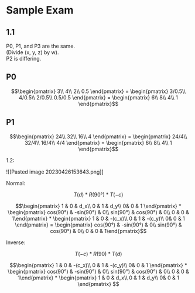 # Sample Exam

## 1.1

P0, P1, and P3 are the same.  
(Divide (x, y, z) by w).  
P2 is differing.

## P0

$$\begin{pmatrix}  3\\ 4\\ 2\\ 0.5 \end{pmatrix} = \begin{pmatrix} 3/0.5\\ 4/0.5\\ 2/0.5\\ 0.5/0.5 \end{pmatrix} = \begin{pmatrix}  6\\ 8\\ 4\\ 1 \end{pmatrix}$$

## P1

$$\begin{pmatrix}  24\\ 32\\ 16\\ 4 \end{pmatrix} = \begin{pmatrix} 24/4\\ 32/4\\ 16/4\\ 4/4 \end{pmatrix} = \begin{pmatrix}  6\\ 8\\ 4\\ 1 \end{pmatrix}$$

1.2: 

![[Pasted image 20230426153643.png]]

Normal:

$$T(d) * R(90°) * T(-c)$$

$$\begin{pmatrix}  1 & 0 & d_x\\ 0 & 1 & d_y\\ 0& 0 & 1 \end{pmatrix} * \begin{pmatrix}   cos(90°) & -sin(90°) & 0\\   sin(90°) & cos(90°)  & 0\\ 0 & 0 & 1\end{pmatrix} * \begin{pmatrix}  1 & 0 & -(c_x)\\ 0 & 1 & -(c_y)\\ 0& 0 & 1 \end{pmatrix} = \begin{pmatrix}   cos(90°) & -sin(90°) & 0\\   sin(90°) & cos(90°)  & 0\\ 0 & 0 & 1\end{pmatrix}$$

Inverse: 

$$T(-c) * R(90) * T(d)$$

$$\begin{pmatrix}  1 & 0 & -(c_x)\\ 0 & 1 & -(c_y)\\ 0& 0 & 1 \end{pmatrix} * \begin{pmatrix}   cos(90°) & -sin(90°) & 0\\   sin(90°) & cos(90°)  & 0\\ 0 & 0 & 1\end{pmatrix} * \begin{pmatrix}  1 & 0 & d_x\\ 0 & 1 & d_y\\ 0& 0 & 1 \end{pmatrix} $$
